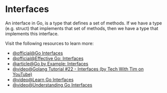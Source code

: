 # Interfaces

An interface in Go, is a type that defines a set of methods. If we have a type (e.g. struct) that implements that set of methods, then we have a type that implements this interface.

Visit the following resources to learn more:

- [@official@Go Interfaces](https://go.dev/tour/methods/9)
- [@official@Effective Go: Interfaces](https://go.dev/doc/effective_go#interfaces)
- [@article@Go by Example: Interfaces](https://gobyexample.com/interfaces)
- [@video@Golang Tutorial #22 - Interfaces (by Tech With Tim on YouTube)](https://www.youtube.com/watch?v=lh_Uv2imp14)
- [@video@Learn Go Interfaces](https://www.youtube.com/watch?v=KB3ysH8cupY)
- [@video@Understanding Go Interfaces](https://www.youtube.com/watch?v=qJKQZKGZgf0)
